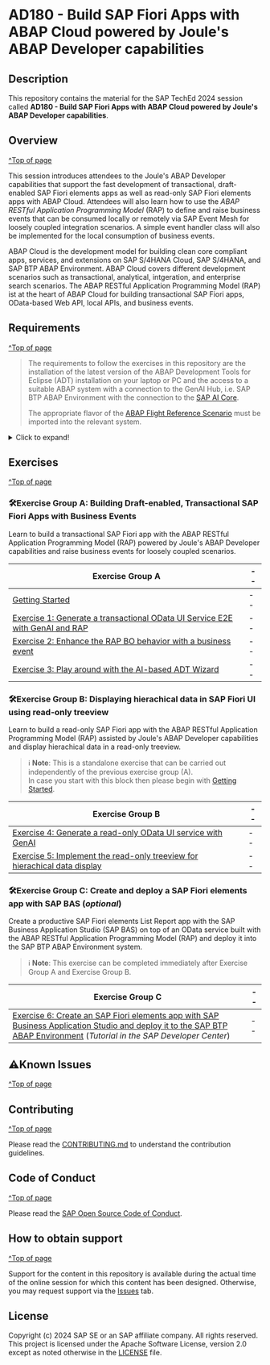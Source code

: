 # AD180 - Build SAP Fiori Apps with ABAP Cloud powered by Joule's ABAP Developer capabilities

## Description

This repository contains the material for the SAP TechEd 2024 session called **AD180 - Build SAP Fiori Apps with ABAP Cloud powered by Joule's ABAP Developer capabilities**.

## Overview
[^Top of page](#)

This session introduces attendees to the Joule's ABAP Developer capabilities that support the fast development of transactional, draft-enabled SAP Fiori elements apps as well as read-only SAP Fiori elements apps with ABAP Cloud. Attendees will also learn how to use the _ABAP RESTful Application Programming Model_ (RAP) to define and raise business events that can be consumed locally or remotely via SAP Event Mesh for loosely coupled integration scenarios. A simple event handler class will also be implemented for the local consumption of business events.

ABAP Cloud is the development model for building clean core compliant apps, services, and extensions on SAP S/4HANA Cloud, SAP S/4HANA, and SAP BTP ABAP Environment. ABAP Cloud covers different development scenarios such as transactional, analytical, intgeration, and enterprise search scenarios. The ABAP RESTful Application Programming Model (RAP) ist at the heart of ABAP Cloud for building transactional SAP Fiori apps, OData-based Web API, local APIs, and business events.

## Requirements
[^Top of page](#)

> The requirements to follow the exercises in this repository are the installation of the latest version of the ABAP Development Tools for Eclipse (ADT) installation
> on your laptop or PC and the access to a suitable ABAP system with a connection to the GenAI Hub, i.e. SAP BTP ABAP Environment with the connection to the [SAP AI Core](https://discovery-center.cloud.sap/serviceCatalog/sap-ai-core).
> 
> The appropriate flavor of the [ABAP Flight Reference Scenario](https://github.com/SAP-samples/abap-platform-refscen-flight) must be imported into the relevant system. 

<details>
  <summary>Click to expand!</summary>

The requirements to follow the exercises in this repository are:
1. [Install the latest Eclipse platform and the latest ABAP Development Tools (ADT) plugin](https://developers.sap.com/tutorials/abap-install-adt.html)
2. Access to an SAP BTP ABAP Environment system that is connected to _SAP AI Core_
   > ℹ️ **Info for SAP TechEd Virtual 2024**:   
   > During the virtual event, the exercises can be completed on the _SAP BTP ABAP Environment Trial_ that will be connected to the SAP AI Core.
   > → [Create an user on the SAP BTP ABAP Environment Trial](https://developers.sap.com/tutorials/abap-environment-trial-onboarding.html)      

4. [Create an ABAP Cloud Project](https://developers.sap.com/tutorials/abap-environment-create-abap-cloud-project.html)
5. [Adapt the Web Browser settings in your ADT installation](https://github.com/SAP-samples/abap-platform-rap-workshops/blob/main/requirements_rap_workshops.md#4-adapt-the-web-browser-settings-in-your-adt-installation)   

</details>

## Exercises
[^Top of page](#)

### 🛠Exercise Group A: Building Draft-enabled, Transactional SAP Fiori Apps with Business Events

Learn to build a transactional SAP Fiori app with the ABAP RESTful Application Programming Model (RAP) powered by Joule's ABAP Developer capabilities and raise business events for loosely coupled scenarios.

| Exercise Group A | -- |
| ------------- |  -- |
| [Getting Started](exercises/ex0/README.md) | -- |
| [Exercise 1: Generate a transactional OData UI Service E2E with GenAI and RAP](exercises/ex01/README.md) | -- |
| [Exercise 2: Enhance the RAP BO behavior with a business event](exercises/ex02/README.md) | -- |
| [Exercise 3: Play around with the AI-based ADT Wizard](exercises/ex03/README.md) | -- |


### 🛠Exercise Group B: Displaying hierachical data in SAP Fiori UI using read-only treeview

Learn to build a read-only SAP Fiori app with the ABAP RESTful Application Programming Model (RAP) assisted by Joule's ABAP Developer capabilities and display hierachical data in a read-only treeview.

> ℹ️ **Note**: This is a standalone exercise that can be carried out independently of the previous exercise group (A).   
> In case you start with this block then please begin with [Getting Started](exercises/ex0/README.md). 

| Exercise Group B | -- |
| ------------- |  -- |
| [Exercise 4: Generate a read-only OData UI service with GenAI](exercises/ex04/README.md) | -- |
| [Exercise 5: Implement the read-only treeview for hierachical data display](exercises/ex05/README.md) | -- |


### 🛠Exercise Group C: Create and deploy a SAP Fiori elements app with SAP BAS (_optional_)

Create a productive SAP Fiori elements List Report app with the SAP Business Application Studio (SAP BAS) on top of an OData service built with the ABAP RESTful Application Programming Model (RAP) and deploy it into the SAP BTP ABAP Environment system. 

> ℹ️ **Note**: This exercise can be completed immediately after Exercise Group A and Exercise Group B.

| Exercise Group C | -- |
| ------------- |  -- |
| [Exercise 6: Create an SAP Fiori elements app with SAP Business Application Studio and deploy it to the SAP BTP ABAP Environment](https://developers.sap.com/tutorials/abap-environment-deploy-fiori-elements-ui.html) (_Tutorial in the SAP Developer Center_)| -- |


<!--

**OR** Link to the Tutorial Navigator for example...

Start the exercises [here](https://developers.sap.com/tutorials/abap-environment-trial-onboarding.html).

**IMPORTANT**

Your repo must contain the .reuse and LICENSES folder and the License section below. DO NOT REMOVE the section or folders/files. Also, remove all unused template assets(images, folders, etc) from the exercises folder. 

-->

## ⚠Known Issues
[^Top of page](#)

## Contributing
[^Top of page](#)

Please read the [CONTRIBUTING.md](./CONTRIBUTING.md) to understand the contribution guidelines.

## Code of Conduct
[^Top of page](#)

Please read the [SAP Open Source Code of Conduct](https://github.com/SAP-samples/.github/blob/main/CODE_OF_CONDUCT.md).

## How to obtain support
[^Top of page](#)

Support for the content in this repository is available during the actual time of the online session for which this content has been designed. Otherwise, you may request support via the [Issues](../../issues) tab.

## License
Copyright (c) 2024 SAP SE or an SAP affiliate company. All rights reserved. This project is licensed under the Apache Software License, version 2.0 except as noted otherwise in the [LICENSE](LICENSES/Apache-2.0.txt) file.
